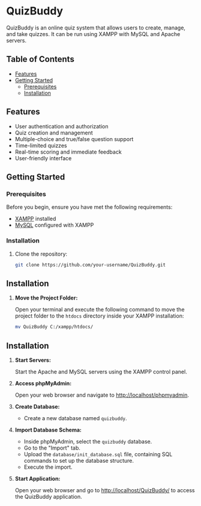 # QuizBuddy

QuizBuddy is an online quiz system that allows users to create, manage, and take quizzes. It can be run using XAMPP with MySQL and Apache servers.

## Table of Contents

- [Features](#Features)
- [Getting Started](#getting-started)
  - [Prerequisites](#prerequisites)
  - [Installation](#installation)


## Features

- User authentication and authorization
- Quiz creation and management
- Multiple-choice and true/false question support
- Time-limited quizzes
- Real-time scoring and immediate feedback
- User-friendly interface

## Getting Started

### Prerequisites

Before you begin, ensure you have met the following requirements:

- [XAMPP](https://www.apachefriends.org/index.html) installed
- [MySQL](https://www.mysql.com/) configured with XAMPP

### Installation

1. Clone the repository:

   ```bash
   git clone https://github.com/your-username/QuizBuddy.git

## Installation

1. **Move the Project Folder:**

   Open your terminal and execute the following command to move the project folder to the `htdocs` directory inside your XAMPP installation:

   ```bash
   mv QuizBuddy C:/xampp/htdocs/

## Installation

1. **Start Servers:**

   Start the Apache and MySQL servers using the XAMPP control panel.

2. **Access phpMyAdmin:**

   Open your web browser and navigate to [http://localhost/phpmyadmin](http://localhost/phpmyadmin).

3. **Create Database:**

   - Create a new database named `quizbuddy`.

4. **Import Database Schema:**

   - Inside phpMyAdmin, select the `quizbuddy` database.
   - Go to the "Import" tab.
   - Upload the `database/init_database.sql` file, containing SQL commands to set up the database structure.
   - Execute the import.


6. **Start Application:**

   Open your web browser and go to [http://localhost/QuizBuddy/](http://localhost/QuizBuddy/) to access the QuizBuddy application.

